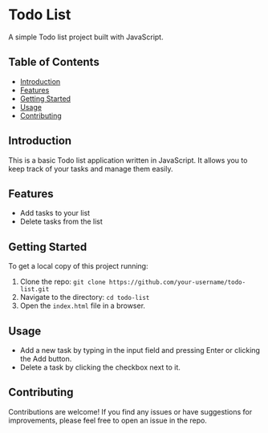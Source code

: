 # Todo List

A simple Todo list project built with JavaScript.

## Table of Contents

- [Introduction](#introduction)
- [Features](#features)
- [Getting Started](#getting-started)
- [Usage](#usage)
- [Contributing](#contributing)

## Introduction

This is a basic Todo list application written in JavaScript. It allows you to keep track of your tasks and manage them easily.

## Features

- Add tasks to your list
- Delete tasks from the list

## Getting Started

To get a local copy of this project running:

1. Clone the repo: `git clone https://github.com/your-username/todo-list.git`
2. Navigate to the directory: `cd todo-list`
3. Open the `index.html` file in a browser.

## Usage

- Add a new task by typing in the input field and pressing Enter or clicking the Add button.
- Delete a task by clicking the checkbox next to it.

## Contributing

Contributions are welcome! If you find any issues or have suggestions for improvements, please feel free to open an issue in the repo.
